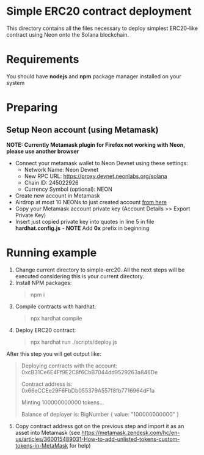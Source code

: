 # Simple ERC20 contract deployment
This directory contains all the files necessary to deploy simplest ERC20-like contract using Neon onto the Solana blockchain.

# Requirements
You should have **nodejs** and **npm** package manager installed on your system

# Preparing
## Setup Neon account (using Metamask)
**NOTE: Currently Metamask plugin for Firefox not working with Neon, please use another browser**
- Connect your metamask wallet to Neon Devnet using these settings:
    - Network Name: Neon Devnet
    - New RPC URL: https://proxy.devnet.neonlabs.org/solana
    - Chain ID: 245022926
    - Currency Symbol (optional): NEON
- Create new account in Metamask
- Airdrop at most 10 NEONs to just created account [from here](https://neonswap.live/#/get-tokens)
- Copy your Metamask account private key (Account Details >> Export Private Key)
- Insert just copied private key into quotes in line 5 in file **hardhat.config.js** - **NOTE** Add **0x** prefix in beginning

# Running example
1. Change current directory to simple-erc20. All the next steps will be executed considering this is your current directory.
2. Install NPM packages:
    > npm i
3. Compile contracts with hardhat:
    > npx hardhat compile
4. Deploy ERC20 contract:
    > npx hardhat run ./scripts/deploy.js

After this step you will get output like:

> Deploying contracts with the account: 0xcB31Ce6E4Ff9E2C8f6CbB7044dd9529263a846De
>
> Contract address is:  0x66eCCEe29F6FbDb055379A557f8fb7716964dF1a
>
> Minting  100000000000  tokens...
>
> Balance of deployer is:  BigNumber { value: "100000000000" }

5. Copy contract address got on the previous step and import it as an asset into Metamask (see https://metamask.zendesk.com/hc/en-us/articles/360015489031-How-to-add-unlisted-tokens-custom-tokens-in-MetaMask for help)